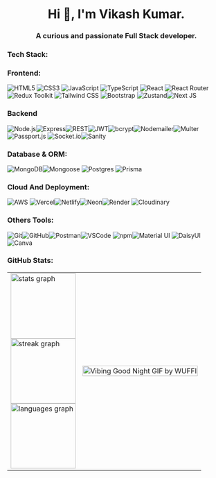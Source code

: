 
<h1 align="center">Hi 👋, I'm Vikash Kumar.</h1>
<h3 align="center">A curious and passionate Full Stack developer.</h3>


### Tech Stack:

### Frontend:

 ![HTML5](https://img.shields.io/badge/html5-%23E34F26.svg?style=for-the-badge&logo=html5&logoColor=white) ![CSS3](https://img.shields.io/badge/css3-%231572B6.svg?style=for-the-badge&logo=css3&logoColor=white) 
 ![JavaScript](https://img.shields.io/badge/JavaScript-F7DF1E?style=for-the-badge&logo=javascript&logoColor=black)
 ![TypeScript](https://img.shields.io/badge/typescript-%23007ACC.svg?style=for-the-badge&logo=typescript&logoColor=white)  ![React](https://img.shields.io/badge/React-61DAFB?style=for-the-badge&logo=react&logoColor=black) ![React Router](https://img.shields.io/badge/React_Router-CA4245?style=for-the-badge&logo=react-router&logoColor=white)  ![Redux Toolkit](https://img.shields.io/badge/Redux_Toolkit-764ABC?style=for-the-badge&logo=redux&logoColor=white)  ![Tailwind CSS](https://img.shields.io/badge/Tailwind_CSS-38B2AC?style=for-the-badge&logo=tailwind-css&logoColor=white)  ![Bootstrap](https://img.shields.io/badge/Bootstrap-7952B3?style=for-the-badge&logo=bootstrap&logoColor=white)  ![Zustand](https://img.shields.io/badge/Zustand-000000?style=for-the-badge&logo=zustand&logoColor=white)![Next JS](https://img.shields.io/badge/Next-black?style=for-the-badge&logo=next.js&logoColor=white)

### Backend
![Node.js](https://img.shields.io/badge/Node.js-339933?style=for-the-badge&logo=node.js&logoColor=white)![Express](https://img.shields.io/badge/Express-000000?style=for-the-badge&logo=express&logoColor=white)![REST](https://img.shields.io/badge/REST_API-00A9E0?style=for-the-badge&logo=rest&logoColor=white)![JWT](https://img.shields.io/badge/JWT-000000?style=for-the-badge&logo=jsonwebtokens&logoColor=white)![bcrypt](https://img.shields.io/badge/bcrypt-262627?style=for-the-badge&logo=bcrypt&logoColor=white)![Nodemailer](https://img.shields.io/badge/Nodemailer-FF5A5F?style=for-the-badge&logo=nodemailer&logoColor=white)![Multer](https://img.shields.io/badge/Multer-7A86A6?style=for-the-badge&logo=multer&logoColor=white)![Passport.js](https://img.shields.io/badge/Passport-34E1A4?style=for-the-badge&logo=passport&logoColor=black)
![Socket.io](https://img.shields.io/badge/Socket.io-010101?style=for-the-badge&logo=socket.io&logoColor=white)![Sanity](https://img.shields.io/badge/Sanity-%23FF4A6F.svg?style=for-the-badge&logo=sanity&logoColor=white)

### Database & ORM:
 ![MongoDB](https://img.shields.io/badge/MongoDB-%234ea94b.svg?style=for-the-badge&logo=mongodb&logoColor=white)![Mongoose](https://img.shields.io/badge/Mongoose-880000?style=for-the-badge&logo=mongoose&logoColor=white)
![Postgres](https://img.shields.io/badge/postgres-%23316192.svg?style=for-the-badge&logo=postgresql&logoColor=white) ![Prisma](https://img.shields.io/badge/Prisma-3982CE?style=for-the-badge&logo=Prisma&logoColor=white)


### Cloud And Deployment:
![AWS](https://img.shields.io/badge/AWS-232F3E?style=for-the-badge&logo=amazon-aws&logoColor=white)
 ![Vercel](https://img.shields.io/badge/Vercel-000000?style=for-the-badge&logo=vercel&logoColor=white)![Netlify](https://img.shields.io/badge/Netlify-00C7B7?style=for-the-badge&logo=netlify&logoColor=white)![Neon](https://img.shields.io/badge/Neon-%2300B4FF.svg?style=for-the-badge&logo=neon&logoColor=white)![Render](https://img.shields.io/badge/Render-%232E2E2E.svg?style=for-the-badge&logo=render&logoColor=white) ![Cloudinary](https://img.shields.io/badge/Cloudinary-2800FF?style=for-the-badge&logo=cloudinary&logoColor=white)
 
 
### Others Tools:
![Git](https://img.shields.io/badge/Git-F05032?style=for-the-badge&logo=git&logoColor=white)![GitHub](https://img.shields.io/badge/GitHub-181717?style=for-the-badge&logo=github&logoColor=white)![Postman](https://img.shields.io/badge/Postman-FF6C37?style=for-the-badge&logo=postman&logoColor=white)![VSCode](https://img.shields.io/badge/VSCode-007ACC?style=for-the-badge&logo=visual-studio-code&logoColor=white)
 ![npm](https://img.shields.io/badge/npm-CB3837?style=for-the-badge&logo=npm&logoColor=white)![Material UI](https://img.shields.io/badge/Material_UI-00B0FF?style=for-the-badge&logo=mui&logoColor=white)
 ![DaisyUI](https://img.shields.io/badge/DaisyUI-51C7B7?style=for-the-badge&logo=daisyui&logoColor=white)![Canva](https://img.shields.io/badge/Canva-%2300C4CC.svg?style=for-the-badge&logo=Canva&logoColor=white)
 
 


### GitHub Stats:


<table align="center" border="0" cellspacing="0" cellpadding="0">
<tr>
 <td>
      <img src="https://github-readme-stats.vercel.app/api?username=becodewala-youtube&hide_title=false&hide_rank=false&show_icons=true&include_all_commits=true&count_private=true&disable_animations=false&theme=dracula&locale=en&hide_border=false" height="150" alt="stats graph" />
      <br/>
      <img src="https://streak-stats.demolab.com?user=becodewala-youtube&locale=en&mode=daily&theme=dracula&hide_border=false&border_radius=5" height="150" alt="streak graph" />
      <br/>
      <img src="https://github-readme-stats.vercel.app/api/top-langs?username=becodewala-youtube&locale=en&hide_title=false&layout=compact&card_width=320&langs_count=5&theme=dracula&hide_border=false" height="150" alt="languages graph" />
    </td>


<td>
      <img src="https://github.com/user-attachments/assets/2973319f-127c-4d3e-bcfb-d863cdd27e7a"
           alt="Vibing Good Night GIF by WUFFI"
           width="100%" />
    </td>

</tr>

</table>



